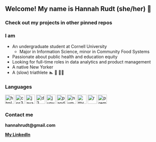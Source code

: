 ## Welcome! My name is Hannah Rudt (she/her) 👋
### Check out my projects in other pinned repos 

### I am 
- An undergraduate student at Cornell University
    -   Major in Information Science, minor in Community Food Systems
- Passionate about public health and education equity
- Looking for full-time roles in data analytics and product management
- A native New Yorker
- A (slow) triathlete 🏊 🚴 🏃‍♀️

### Languages
<img src="https://cdn.jsdelivr.net/gh/devicons/devicon/icons/html5/html5-original-wordmark.svg" width=30 height=30 alt="html5"/> <img src="https://cdn.jsdelivr.net/gh/devicons/devicon/icons/css3/css3-original-wordmark.svg" width=30 height=30 alt="css3"/> <img src="https://cdn.jsdelivr.net/gh/devicons/devicon/icons/javascript/javascript-original.svg" width=30 height=30 alt="javascript"/> <img src="https://cdn.jsdelivr.net/gh/devicons/devicon/icons/d3js/d3js-original.svg" width=30 height=30 alt="d3"/> <img src="https://cdn.jsdelivr.net/gh/devicons/devicon/icons/jupyter/jupyter-original.svg" width=30 height=30 alt="jupyter"/> <img src="https://cdn.jsdelivr.net/gh/devicons/devicon/icons/pandas/pandas-original-wordmark.svg" width=30 height=30 alt="pandas"/> <img src="https://cdn.jsdelivr.net/gh/devicons/devicon/icons/numpy/numpy-original.svg" width=30 height=30 alt="numpy"/> <img src="https://cdn.jsdelivr.net/gh/devicons/devicon/icons/mysql/mysql-plain-wordmark.svg"  width=30 height=30 alt="mysql"/> <img src="https://cdn.jsdelivr.net/gh/devicons/devicon/icons/r/r-original.svg" width=30 height=30 alt="r"/> <img src="https://cdn.jsdelivr.net/gh/devicons/devicon/icons/premierepro/premierepro-plain.svg" width=30 height=30 alt="premiere"/>


<!-- All icons from https://devicon.dev/ -->

### Contact me
__hannahrudt@gmail.com__

__[My LinkedIn](https://www.linkedin.com/in/hannahrudt/)__







<!--
**hgr26/hgr26** is a ✨ _special_ ✨ repository because its `README.md` (this file) appears on your GitHub profile.

Here are some ideas to get you started:

- 🔭 I’m currently working on ...
- 🌱 I’m currently learning ...
- 👯 I’m looking to collaborate on ...
- 🤔 I’m looking for help with ...
- 💬 Ask me about ...
- 📫 How to reach me: ...
- 😄 Pronouns: ...
- ⚡ Fun fact: ...
-->
